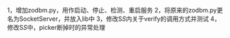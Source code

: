 1，增加zodbm.py，用作启动、停止、检测、重启服务
2，将原来的zodbm.py更名为SocketServer，并放入lib中
3，修改S*S*内关于verify的调用方式并测试
4，修改S*S*中，picker断掉时的异常处理
